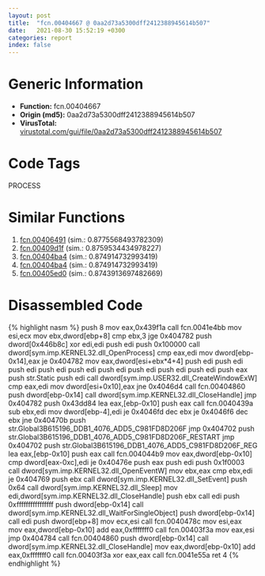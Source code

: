 ```yaml
---
layout: post
title:  "fcn.00404667 @ 0aa2d73a5300dff2412388945614b507"
date:   2021-08-30 15:52:19 +0300
categories: report
index: false
---
```


# Generic Information
- **Function:** fcn.00404667
- **Origin (md5):** 0aa2d73a5300dff2412388945614b507
- **VirusTotal:** [virustotal.com/gui/file/0aa2d73a5300dff2412388945614b507][virustotal_ref]

# Code Tags
<span class="tag" id="PROCESS">PROCESS</span>


# Similar Functions

1. [fcn.00406491][similar_1_ref] (sim.: 0.8775568493782309)
2. [fcn.00409d1f][similar_2_ref] (sim.: 0.8759534434978227)
3. [fcn.00404ba4][similar_3_ref] (sim.: 0.874914732993419)
4. [fcn.00404ba4][similar_4_ref] (sim.: 0.874914732993419)
5. [fcn.00405ed0][similar_5_ref] (sim.: 0.8743913697482669)


# Disassembled Code

{% highlight nasm %}
push 8
mov eax,0x439f1a
call fcn.0041e4bb
mov esi,ecx
mov ebx,dword[ebp+8]
cmp ebx,3
jge 0x404782
push dword[0x446b8c]
xor edi,edi
push edi
push 0x100000
call dword[sym.imp.KERNEL32.dll_OpenProcess]
cmp eax,edi
mov dword[ebp-0x14],eax
je 0x404782
mov eax,dword[esi+ebx*4+4]
push edi
push edi
push edi
push edi
push edi
push edi
push edi
push edi
push edi
push eax
push str.Static
push edi
call dword[sym.imp.USER32.dll_CreateWindowExW]
cmp eax,edi
mov dword[esi+0x10],eax
jne 0x4046d4
call fcn.00404860
push dword[ebp-0x14]
call dword[sym.imp.KERNEL32.dll_CloseHandle]
jmp 0x404782
push 0x43dd84
lea eax,[ebp-0x10]
push eax
call fcn.0040439a
sub ebx,edi
mov dword[ebp-4],edi
je 0x4046fd
dec ebx
je 0x4046f6
dec ebx
jne 0x40470b
push str.Global3B615196_DDB1_4076_ADD5_C981FD8D206F
jmp 0x404702
push str.Global3B615196_DDB1_4076_ADD5_C981FD8D206F_RESTART
jmp 0x404702
push str.Global3B615196_DDB1_4076_ADD5_C981FD8D206F_REG
lea eax,[ebp-0x10]
push eax
call fcn.004044b9
mov eax,dword[ebp-0x10]
cmp dword[eax-0xc],edi
je 0x40476e
push eax
push edi
push 0x1f0003
call dword[sym.imp.KERNEL32.dll_OpenEventW]
mov ebx,eax
cmp ebx,edi
je 0x404769
push ebx
call dword[sym.imp.KERNEL32.dll_SetEvent]
push 0x64
call dword[sym.imp.KERNEL32.dll_Sleep]
mov edi,dword[sym.imp.KERNEL32.dll_CloseHandle]
push ebx
call edi
push 0xffffffffffffffff
push dword[ebp-0x14]
call dword[sym.imp.KERNEL32.dll_WaitForSingleObject]
push dword[ebp-0x14]
call edi
push dword[ebp+8]
mov ecx,esi
call fcn.0040478c
mov esi,eax
mov eax,dword[ebp-0x10]
add eax,0xfffffff0
call fcn.00403f3a
mov eax,esi
jmp 0x404784
call fcn.00404860
push dword[ebp-0x14]
call dword[sym.imp.KERNEL32.dll_CloseHandle]
mov eax,dword[ebp-0x10]
add eax,0xfffffff0
call fcn.00403f3a
xor eax,eax
call fcn.0041e55a
ret 4
{% endhighlight %}


[similar_1_ref]: /report/fcn.00406491@588e58b795d90bc66462e36cf410fee4
[similar_2_ref]: /report/fcn.00409d1f@418e0921f3a9bd4f5bc0dcc59623b5a1
[similar_3_ref]: /report/fcn.00404ba4@3f1595e66dc63331ba0930a0c79684ce
[similar_4_ref]: /report/fcn.00404ba4@4c8869bb42f854640703b6ddda29ee38
[similar_5_ref]: /report/fcn.00405ed0@ca0b3b300c37cf83aa8195cdd053964b
[virustotal_ref]: https://www.virustotal.com/gui/file/0aa2d73a5300dff2412388945614b507